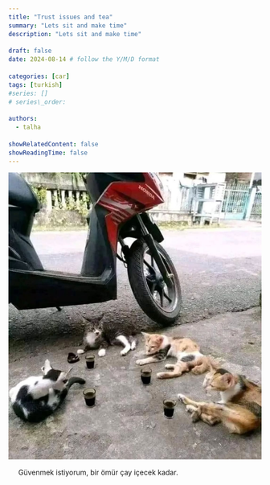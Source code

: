 ```yaml
---
title: "Trust issues and tea"
summary: "Lets sit and make time"
description: "Lets sit and make time"

draft: false
date: 2024-08-14 # follow the Y/M/D format 

categories: [car]
tags: [turkish]
#series: []
# series\_order: 

authors:
  - talha

showRelatedContent: false
showReadingTime: false
---
```


![](image.png)

&nbsp;&nbsp;&nbsp;&nbsp; Güvenmek istiyorum, bir ömür çay içecek kadar.
